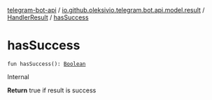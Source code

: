 [telegram-bot-api](../../index.md) / [io.github.oleksivio.telegram.bot.api.model.result](../index.md) / [HandlerResult](index.md) / [hasSuccess](./has-success.md)

# hasSuccess

`fun hasSuccess(): `[`Boolean`](https://kotlinlang.org/api/latest/jvm/stdlib/kotlin/-boolean/index.html)

Internal

**Return**
true if result is success

